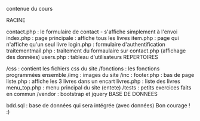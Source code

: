 contenue du cours

RACINE

contact.php : le formulaire de contact - s'affiche simplement à l'envoi
index.php : page principale : affiche tous les livres
item.php : page qui n'affiche qu'un seul livre
login.php : formulaire d'authentification
traitementmail.php : traitement du formaulaire sur contact.php (affichage des données)
users.php : tableau d'utilisateurs
REPERTOIRES

/css : contient les fichiers css du site
/fonctions : les fonctions programmées ensemble
/img : images du site
/inc :
footer.php : bas de page
liste.php : affiche les 3 livres dans un encart
livres.php : liste des livres
menu_top.php : menu principal du site (entete)
/tests : petits exercices faits en commun
/vendor : bootstrap et jquery
BASE DE DONNEES

bdd.sql : base de données qui sera intégrée (avec données)
Bon courage ! :)